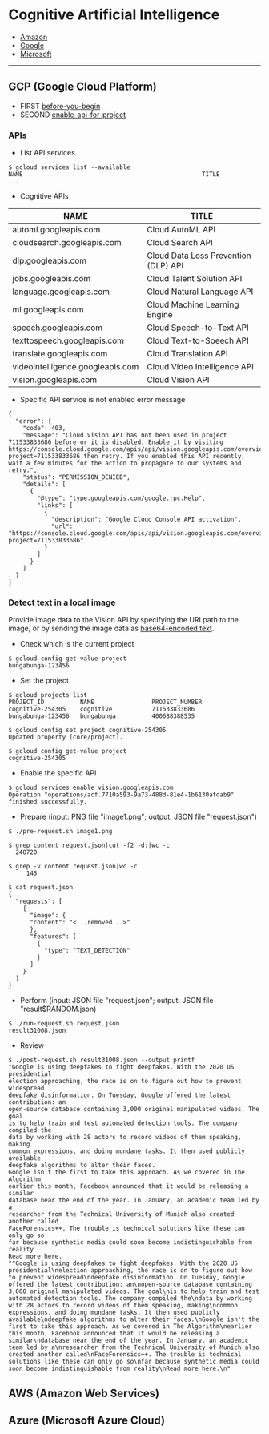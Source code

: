 # Cognitive Artificial Intelligence


* [Amazon](https://aws.amazon.com/machine-learning/)
* [Google](https://cloud.google.com/products/ai/)
* [Microsoft](https://azure.microsoft.com/services/cognitive-services/)

***

## GCP (Google Cloud Platform)
* FIRST [before-you-begin](https://cloud.google.com/vision/docs/before-you-begin)
* SECOND [enable-api-for-project]()
### APIs
* List API services
```
$ gcloud services list --available
NAME                                                  TITLE
...
```
* Cognitive APIs

|NAME                                                  |TITLE|
|---|---|
|automl.googleapis.com                                 |Cloud AutoML API|
|cloudsearch.googleapis.com                            |Cloud Search API|
|dlp.googleapis.com                                    |Cloud Data Loss Prevention (DLP) API|
|jobs.googleapis.com                                   |Cloud Talent Solution API|
|language.googleapis.com                               |Cloud Natural Language API|
|ml.googleapis.com                                     |Cloud Machine Learning Engine|
|speech.googleapis.com                                 |Cloud Speech-to-Text API|
|texttospeech.googleapis.com                           |Cloud Text-to-Speech API|
|translate.googleapis.com                              |Cloud Translation API|
|videointelligence.googleapis.com                      |Cloud Video Intelligence API|
|vision.googleapis.com                                 |Cloud Vision API|

* Specific API service is not enabled error message
```
{
  "error": {
    "code": 403,
    "message": "Cloud Vision API has not been used in project 711533833686 before or it is disabled. Enable it by visiting https://console.cloud.google.com/apis/api/vision.googleapis.com/overview?project=711533833686 then retry. If you enabled this API recently, wait a few minutes for the action to propagate to our systems and retry.",
    "status": "PERMISSION_DENIED",
    "details": [
      {
        "@type": "type.googleapis.com/google.rpc.Help",
        "links": [
          {
            "description": "Google Cloud Console API activation",
            "url": "https://console.cloud.google.com/apis/api/vision.googleapis.com/overview?project=711533833686"
          }
        ]
      }
    ]
  }
}
```

### Detect text in a local image
Provide image data to the Vision API by specifying the URI path to the image, or by sending the image data as [base64-encoded text](https://cloud.google.com/vision/docs/base64).

* Check which is the current project
```
$ gcloud config get-value project 
bungabunga-123456
```
* Set the project
```
$ gcloud projects list
PROJECT_ID          NAME                PROJECT_NUMBER
cognitive-254305    cognitive           711533833686
bungabunga-123456   bungabunga          400688388535

$ gcloud config set project cognitive-254305
Updated property [core/project].

$ gcloud config get-value project 
cognitive-254305
```
* Enable the specific API
```
$ gcloud services enable vision.googleapis.com
Operation "operations/acf.7710a593-9a73-488d-81e4-1b6130afdab9" finished successfully.
```
* Prepare (input: PNG file "image1.png"; output: JSON file "request.json")
```
$ ./pre-request.sh image1.png

$ grep content request.json|cut -f2 -d:|wc -c
  248720

$ grep -v content request.json|wc -c
     145

$ cat request.json
{
  "requests": [
    {
      "image": {
      "content": "<...removed...>"
      },
      "features": [
        {
          "type": "TEXT_DETECTION"
        }
      ]
    }
  ]
}
```
* Perform (input: JSON file "request.json"; output: JSON file "result$RANDOM.json)
```
$ ./run-request.sh request.json
result31008.json
```
* Review
```
$ ./post-request.sh result31008.json --output printf
"Google is using deepfakes to fight deepfakes. With the 2020 US presidential
election approaching, the race is on to figure out how to prevent widespread
deepfake disinformation. On Tuesday, Google offered the latest contribution: an
open-source database containing 3,000 original manipulated videos. The goal
is to help train and test automated detection tools. The company compiled the
data by working with 28 actors to record videos of them speaking, making
common expressions, and doing mundane tasks. It then used publicly available
deepfake algorithms to alter their faces.
Google isn't the first to take this approach. As we covered in The Algorithm
earlier this month, Facebook announced that it would be releasing a similar
database near the end of the year. In January, an academic team led by a
researcher from the Technical University of Munich also created another called
FaceForensics++. The trouble is technical solutions like these can only go so
far because synthetic media could soon become indistinguishable from reality
Read more here.
""Google is using deepfakes to fight deepfakes. With the 2020 US presidential\nelection approaching, the race is on to figure out how to prevent widespread\ndeepfake disinformation. On Tuesday, Google offered the latest contribution: an\nopen-source database containing 3,000 original manipulated videos. The goal\nis to help train and test automated detection tools. The company compiled the\ndata by working with 28 actors to record videos of them speaking, making\ncommon expressions, and doing mundane tasks. It then used publicly available\ndeepfake algorithms to alter their faces.\nGoogle isn't the first to take this approach. As we covered in The Algorithm\nearlier this month, Facebook announced that it would be releasing a similar\ndatabase near the end of the year. In January, an academic team led by a\nresearcher from the Technical University of Munich also created another called\nFaceForensics++. The trouble is technical solutions like these can only go so\nfar because synthetic media could soon become indistinguishable from reality\nRead more here.\n"

```

## AWS (Amazon Web Services)

## Azure (Microsoft Azure Cloud)
